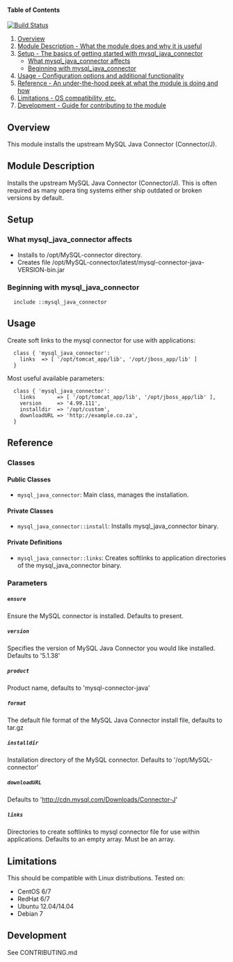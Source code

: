 #### Table of Contents
[![Build Status](https://travis-ci.org/voxpupuli/puppet-mysql_java_connector.svg?branch=master)](https://travis-ci.org/voxpupuli/puppet-mysql_java_connector)

1. [Overview](#overview)
2. [Module Description - What the module does and why it is useful](#module-description)
3. [Setup - The basics of getting started with mysql_java_connector](#setup)
    * [What mysql_java_connector affects](#what-mysql_java_connector-affects)
    * [Beginning with mysql_java_connector](#beginning-with-mysql_java_connector)
4. [Usage - Configuration options and additional functionality](#usage)
5. [Reference - An under-the-hood peek at what the module is doing and how](#reference)
5. [Limitations - OS compatibility, etc.](#limitations)
6. [Development - Guide for contributing to the module](#development)

## Overview

This module installs the upstream MySQL Java Connector (Connector/J).

## Module Description

Installs the upstream MySQL Java Connector (Connector/J). This is often required as many opera
ting systems either ship outdated or broken versions by default.

## Setup

### What mysql_java_connector affects

* Installs to /opt/MySQL-connector directory.
* Creates file /opt/MySQL-connector/latest/mysql-connector-java-VERSION-bin.jar

### Beginning with mysql_java_connector

```puppet
  include ::mysql_java_connector
```

## Usage

Create soft links to the mysql connector for use with applications:

```puppet
  class { 'mysql_java_connector':
    links  => [ '/opt/tomcat_app/lib', '/opt/jboss_app/lib' ]
  }
```

Most useful available parameters:

```puppet
  class { 'mysql_java_connector':
    links       => [ '/opt/tomcat_app/lib', '/opt/jboss_app/lib' ],
    version     => '4.99.111',
    installdir  => '/opt/custom',
    downloadURL => 'http://example.co.za',
  }
```

## Reference

### Classes

#### Public Classes

* `mysql_java_connector`: Main class, manages the installation.

#### Private Classes

* `mysql_java_connector::install`: Installs mysql_java_connector binary.

#### Private Definitions

* `mysql_java_connector::links`: Creates softlinks to application directories of the mysql_java_connector binary.

### Parameters

##### `ensure`
Ensure the MySQL connector is installed. Defaults to present.
##### `version`
Specifies the version of MySQL Java Connector you would like installed. Defaults to '5.1.38'

##### `product`
Product name, defaults to 'mysql-connector-java'
##### `format`
The default file format of the MySQL Java Connector install file, defaults to tar.gz
##### `installdir`
Installation directory of the MySQL connector. Defaults to '/opt/MySQL-connector'
##### `downloadURL`
Defaults to 'http://cdn.mysql.com/Downloads/Connector-J'
##### `links`
Directories to create softlinks to mysql connector file for use within applications. Defaults to an empty array. Must be an array.

## Limitations

This should be compatible with Linux distributions. Tested on:

* CentOS 6/7
* RedHat 6/7
* Ubuntu 12.04/14.04
* Debian 7

## Development

See CONTRIBUTING.md
